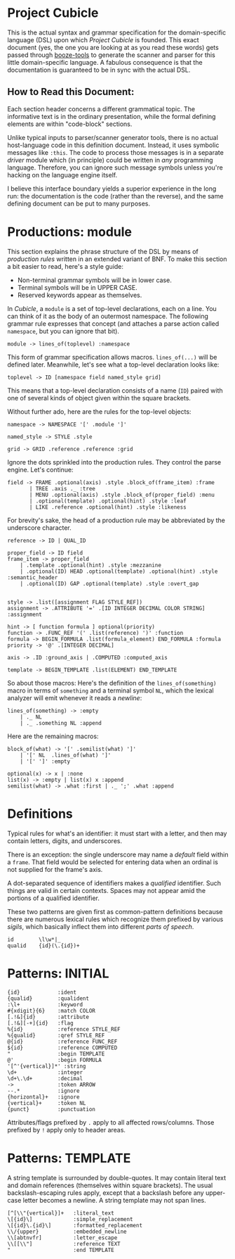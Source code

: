 # Project Cubicle
This is the actual syntax and grammar specification for the domain-specific language (DSL)
upon which *Project Cubicle* is founded. This exact document (yes, the one you are looking at
as you read these words) gets passed through [booze-tools](https://github.com/kjosib/booze-tools)
to generate the scanner and parser for this little domain-specific language. A fabulous consequence
is that the documentation is guaranteed to be in sync with the actual DSL.

## How to Read this Document:
Each section header concerns a different grammatical topic. The
informative text is in the ordinary presentation, while the formal
defining elements are within "code-block" sections.

Unlike typical inputs to parser/scanner generator tools, there is
no actual host-language code in this definition document. Instead,
it uses symbolic messages like `:this`. The code to process
those messages is in a separate *driver* module which (in principle)
could be written in *any* programming language. Therefore,
you can ignore such message symbols unless you're hacking on the
language engine itself.

I believe this interface boundary yields a superior experience in
the long run: the documentation is the code (rather than the reverse),
and the same defining document can be put to many purposes.

# Productions: module
This section explains the phrase structure of the DSL by means of
*production rules* written in an extended variant of BNF.
To make this section a bit easier to read, here's a style guide:

* Non-terminal grammar symbols will be in lower case.
* Terminal symbols will be in UPPER CASE.
* Reserved keywords appear as themselves.

In *Cubicle*, a `module` is a set of top-level declarations, each on a line.
You can think of it as the body of an outermost namespace. The
following grammar rule expresses that concept (and attaches a
parse action called `namespace`, but you can ignore that bit).
```
module -> lines_of(toplevel) :namespace
```
This form of grammar specification allows macros. `lines_of(...)`
will be defined later. Meanwhile, let's see what a top-level declaration
looks like:
```
toplevel -> ID [namespace field named_style grid]
```
This means that a top-level declaration consists of a name (`ID`)
paired with one of several kinds of object given within the square
brackets.

Without further ado, here are the rules for the top-level objects:
```
namespace -> NAMESPACE '[' .module ']' 

named_style -> STYLE .style

grid -> GRID .reference .reference :grid
```
Ignore the dots sprinkled into the production rules. They control the parse engine.
Let's continue:
```
field -> FRAME .optional(axis) .style .block_of(frame_item) :frame
       | TREE .axis ._ :tree
       | MENU .optional(axis) .style .block_of(proper_field) :menu
       | .optional(template) .optional(hint) .style :leaf
       | LIKE .reference .optional(hint) .style :likeness
```
For brevity's sake, the head of a production rule may be abbreviated by the underscore character.
```
reference -> ID | QUAL_ID

proper_field -> ID field
frame_item -> proper_field
    | .template .optional(hint) .style :mezzanine
    | .optional(ID) HEAD .optional(template) .optional(hint) .style  :semantic_header
    | .optional(ID) GAP .optional(template) .style :overt_gap


style -> .list([assignment FLAG STYLE_REF])
assignment -> .ATTRIBUTE '=' .[ID INTEGER DECIMAL COLOR STRING] :assignment

hint -> [ function formula ] optional(priority)
function -> .FUNC_REF '(' .list(reference) ')' :function
formula -> BEGIN_FORMULA .list(formula_element) END_FORMULA :formula
priority -> '@' .[INTEGER DECIMAL]

axis -> .ID :ground_axis | .COMPUTED :computed_axis

template -> BEGIN_TEMPLATE .list(ELEMENT) END_TEMPLATE

``` 
So about those macros: Here's the definition
of the `lines_of(something)` macro in terms of `something` and a terminal
symbol `NL`, which the lexical analyzer will emit whenever it reads a *newline*:
```
lines_of(something) -> :empty
    | ._ NL
    | ._ .something NL :append
```
Here are the remaining macros:
```
block_of(what) -> '[' .semilist(what) ']'
	| '[' NL  .lines_of(what) ']'
	| '[' ']' :empty

optional(x) -> x | :none
list(x) -> :empty | list(x) x :append
semilist(what) -> .what :first | ._ ';' .what :append
```

# Definitions
Typical rules for what's an identifier: it must start with a letter,
and then may contain letters, digits, and underscores.

There is an exception: the single underscore may name a *default*
field within a `frame`. That field would be selected for entering
data when an ordinal is not supplied for the frame's axis.

A dot-separated sequence of identifiers makes a *qualified* identifier.
Such things are valid in certain contexts. Spaces may not appear amid
the portions of a qualified identifier.

These two patterns are given first as common-pattern definitions because
there are numerous lexical rules which recognize them prefixed by
various *sigils*, which basically inflect them into different *parts
of speech*.
```
id        \l\w*|_
qualid    {id}(\.{id})+
```

# Patterns: INITIAL
```
{id}            :ident
{qualid}        :qualident
:\l+            :keyword
#{xdigit}{6}    :match COLOR
[.!&]{id}       :attribute
[.!&][-+]{id}   :flag
%{id}           :reference STYLE_REF
%{qualid}       :qref STYLE_REF
@{id}           :reference FUNC_REF
${id}           :reference COMPUTED
"               :begin TEMPLATE
@'              :begin FORMULA
'[^'{vertical}]*' :string 
\d+             :integer
\d+\.\d+        :decimal
->              :token ARROW
--.*            :ignore
{horizontal}+   :ignore
{vertical}+     :token NL
{punct}         :punctuation

```
Attributes/flags prefixed by `.` apply to all affected rows/columns. Those
prefixed by `!` apply only to header areas.

# Patterns: TEMPLATE
A string template is surrounded by double-quotes. It may contain literal text and
domain references (themselves within square brackets). The usual backslash-escaping
rules apply, except that a backslash before any upper-case letter becomes a newline.
A string template may not span lines.
```
[^[\\"{vertical}]+   :literal_text
\[{id}\]             :simple_replacement
\[{id}\.{id}\]       :formatted_replacement
\\/{upper}           :embedded_newline
\\[abtnvfr]          :letter_escape
\\[[\\"]             :reference TEXT
"                    :end TEMPLATE
```
